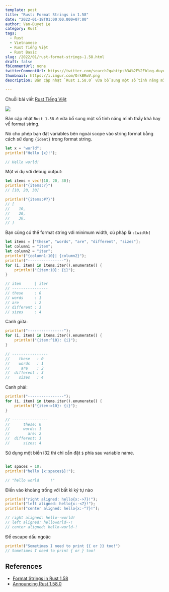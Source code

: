 ```yaml
---
template: post
title: "Rust: Format Strings in 1.58"
date: "2022-01-18T01:00:00.000+07:00"
author: Van-Duyet Le
category: Rust
tags:
  - Rust
  - Vietnamese
  - Rust Tiếng Việt
  - Rust Basic
slug: /2022/01/rust-format-strings-1.58.html
draft: false
fbCommentUrl: none
twitterCommentUrl: https://twitter.com/search?q=https%3A%2F%2Fblog.duyet.net%2F2022%2F01%2Frust-turbofish.html
thumbnail: https://i.imgur.com/OrkBRwV.png
description: Bản cập nhật `Rust 1.58.0` vừa bổ sung một số tính năng mình thấy khá hay về format string.

---
```


<div class="noti">Chuỗi bài viết <a href="/tag/rust-tiếng-việt/">Rust Tiếng Việt</a></div>

![](https://i.imgur.com/OrkBRwV.png)

Bản cập nhật `Rust 1.58.0` vừa bổ sung một số tính năng mình thấy khá hay về format string.

Nó cho phép bạn đặt variables bên ngoài scope vào string format bằng cách sử dụng `{ident}` trong format string.

```rust
let x = "world";
println!("Hello {x}!");

// Hello world!
```

Một ví dụ với debug output:

```rust
let items = vec![10, 20, 30];
println!("{items:?}")
// [10, 20, 30]

println!("{items:#?}")
// [
//    10,
//    20,
//    30,
// ]
```

Bạn cũng có thể format string với minimum width, cú pháp là `:[width]`

```rust
let items = ["these", "words", "are", "different", "sizes"];
let column1 = "item";
let column2 = "iter";
println!("{column1:10}| {column2}");
println!("----------------");
for (i, item) in items.iter().enumerate() {
    println!("{item:10}: {i}");
}

// item      | iter
// ----------------
// these     : 0
// words     : 1
// are       : 2
// different : 3
// sizes     : 4
```

Canh giữa:

```rust
println!("----------------");
for (i, item) in items.iter().enumerate() {
    println!("{item:^10}: {i}");
}

// ----------------
//    these   : 0
//    words   : 1
//     are    : 2
//  different : 3
//    sizes   : 4
```

Canh phải:

```rust
println!("----------------");
for (i, item) in items.iter().enumerate() {
    println!("{item:>10}: {i}");
}

// ----------------
//      these: 0
//      words: 1
//        are: 2
//  different: 3
//      sizes: 4
```

Sử dụng một biến i32 thì chỉ cần đặt `$` phía sau variable name.

```rust

let spaces = 10;
println!("hello {x:spaces$}!");

// "hello world     !"
```

Điền vào khoảng trống với bất kì ký tự nào

```rust
println!("right aligned: hello{x:->7}!");
println!("left aligned: hello{x:-<7}!");
println!("center aligned: hello{x:-^7}!");

// right aligned: hello--world!
// left aligned: helloworld--!
// center aligned: hello-world-!
```
Để escape dấu ngoặc

```rust
println!("Sometimes I need to print {{ or }} too!")
// Sometimes I need to print { or } too!
```

## References

- [Format Strings in Rust 1.58](https://www.rustnote.com/blog/format_strings.html#format-strings-in-rust-158)
- [Announcing Rust 1.58.0](https://www.rustnote.com/blog/format_strings.html)
